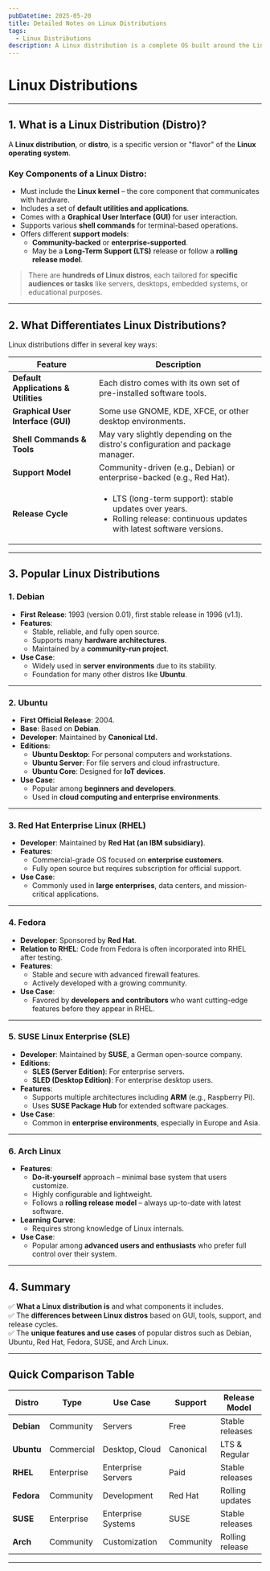 ```yaml
---
pubDatetime: 2025-05-20
title: Detailed Notes on Linux Distributions
tags:
  - Linux Distributions
description: A Linux distribution is a complete OS built around the Linux kernel, including package managers, tools, and a GUI. Distros differ in user interface, tools, support, and update cycles. Popular distros serve various needs, from stability to cutting-edge use.
---
```


# **Linux Distributions**

---

## **1. What is a Linux Distribution (Distro)?**

A **Linux distribution**, or **distro**, is a specific version or "flavor" of the **Linux operating system**.

### **Key Components of a Linux Distro:**

- Must include the **Linux kernel** – the core component that communicates with hardware.
- Includes a set of **default utilities and applications**.
- Comes with a **Graphical User Interface (GUI)** for user interaction.
- Supports various **shell commands** for terminal-based operations.
- Offers different **support models**:
  - **Community-backed** or **enterprise-supported**.
  - May be a **Long-Term Support (LTS)** release or follow a **rolling release model**.

> There are **hundreds of Linux distros**, each tailored for **specific audiences or tasks** like servers, desktops, embedded systems, or educational purposes.

---

## **2. What Differentiates Linux Distributions?**

Linux distributions differ in several key ways:

| Feature                              | Description                                                                                                                                      |
| ------------------------------------ | ------------------------------------------------------------------------------------------------------------------------------------------------ |
| **Default Applications & Utilities** | Each distro comes with its own set of pre-installed software tools.                                                                              |
| **Graphical User Interface (GUI)**   | Some use GNOME, KDE, XFCE, or other desktop environments.                                                                                        |
| **Shell Commands & Tools**           | May vary slightly depending on the distro's configuration and package manager.                                                                   |
| **Support Model**                    | Community-driven (e.g., Debian) or enterprise-backed (e.g., Red Hat).                                                                            |
| **Release Cycle**                    | <ul><li>LTS (long-term support): stable updates over years.</li><li>Rolling release: continuous updates with latest software versions.</li></ul> |

---

## **3. Popular Linux Distributions**

### **1. Debian**

- **First Release**: 1993 (version 0.01), first stable release in 1996 (v1.1).
- **Features**:
  - Stable, reliable, and fully open source.
  - Supports many **hardware architectures**.
  - Maintained by a **community-run project**.
- **Use Case**:
  - Widely used in **server environments** due to its stability.
  - Foundation for many other distros like **Ubuntu**.

---

### **2. Ubuntu**

- **First Official Release**: 2004.
- **Base**: Based on **Debian**.
- **Developer**: Maintained by **Canonical Ltd.**
- **Editions**:
  - **Ubuntu Desktop**: For personal computers and workstations.
  - **Ubuntu Server**: For file servers and cloud infrastructure.
  - **Ubuntu Core**: Designed for **IoT devices**.
- **Use Case**:
  - Popular among **beginners and developers**.
  - Used in **cloud computing and enterprise environments**.

---

### **3. Red Hat Enterprise Linux (RHEL)**

- **Developer**: Maintained by **Red Hat (an IBM subsidiary)**.
- **Features**:
  - Commercial-grade OS focused on **enterprise customers**.
  - Fully open source but requires subscription for official support.
- **Use Case**:
  - Commonly used in **large enterprises**, data centers, and mission-critical applications.

---

### **4. Fedora**

- **Developer**: Sponsored by **Red Hat**.
- **Relation to RHEL**: Code from Fedora is often incorporated into RHEL after testing.
- **Features**:
  - Stable and secure with advanced firewall features.
  - Actively developed with a growing community.
- **Use Case**:
  - Favored by **developers and contributors** who want cutting-edge features before they appear in RHEL.

---

### **5. SUSE Linux Enterprise (SLE)**

- **Developer**: Maintained by **SUSE**, a German open-source company.
- **Editions**:
  - **SLES (Server Edition)**: For enterprise servers.
  - **SLED (Desktop Edition)**: For enterprise desktop users.
- **Features**:
  - Supports multiple architectures including **ARM** (e.g., Raspberry Pi).
  - Uses **SUSE Package Hub** for extended software packages.
- **Use Case**:
  - Common in **enterprise environments**, especially in Europe and Asia.

---

### **6. Arch Linux**

- **Features**:
  - **Do-it-yourself** approach – minimal base system that users customize.
  - Highly configurable and lightweight.
  - Follows a **rolling release model** – always up-to-date with latest software.
- **Learning Curve**:
  - Requires strong knowledge of Linux internals.
- **Use Case**:
  - Popular among **advanced users and enthusiasts** who prefer full control over their system.

---

## **4. Summary**

✅ **What a Linux distribution is** and what components it includes.  
✅ The **differences between Linux distros** based on GUI, tools, support, and release cycles.  
✅ The **unique features and use cases** of popular distros such as Debian, Ubuntu, Red Hat, Fedora, SUSE, and Arch Linux.

---

## **Quick Comparison Table**

| Distro     | Type       | Use Case           | Support   | Release Model   |
| ---------- | ---------- | ------------------ | --------- | --------------- |
| **Debian** | Community  | Servers            | Free      | Stable releases |
| **Ubuntu** | Commercial | Desktop, Cloud     | Canonical | LTS & Regular   |
| **RHEL**   | Enterprise | Enterprise Servers | Paid      | Stable releases |
| **Fedora** | Community  | Development        | Red Hat   | Rolling updates |
| **SUSE**   | Enterprise | Enterprise Systems | SUSE      | Stable releases |
| **Arch**   | Community  | Customization      | Community | Rolling release |

---
